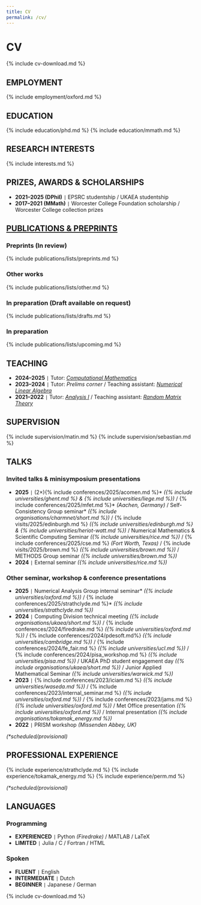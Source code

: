```yaml
---
title: CV
permalink: /cv/
---
```


# CV

{% include cv-download.md %}

## EMPLOYMENT

{% include employment/oxford.md %}

## EDUCATION

{% include education/phd.md %}
{% include education/mmath.md %}

## RESEARCH INTERESTS

{% include interests.md %}

## PRIZES, AWARDS & SCHOLARSHIPS

- **2021–2025 (DPhil)** <code>&#124;</code> EPSRC studentship / UKAEA studentship
- **2017–2021 (MMath)** <code>&#124;</code> Worcester College Foundation scholarship / Worcester College collection prizes

## [PUBLICATIONS & PREPRINTS](/publications/)

### Preprints (In review)

{% include publications/lists/preprints.md %}

### Other works

{% include publications/lists/other.md %}

### In preparation (Draft available on request)

{% include publications/lists/drafts.md %}

### In preparation

{% include publications/lists/upcoming.md %}

## TEACHING

<!-- ### {% include universities/oxford.md %} (2021–2025) -->

- **2024–2025** <code>&#124;</code> Tutor: [*Computational Mathematics*](https://courses.maths.ox.ac.uk/course/view.php?id=5471)
- **2023–2024** <code>&#124;</code> Tutor: *Prelims corner* / Teaching assistant: [*Numerical Linear Algebra*](https://courses.maths.ox.ac.uk/course/view.php?id=5024)
- **2021–2022** <code>&#124;</code> Tutor: [*Analysis I*](https://courses.maths.ox.ac.uk/course/view.php?id=48) / Teaching assistant: [*Random Matrix Theory*](https://courses.maths.ox.ac.uk/course/view.php?id=160)

## SUPERVISION

<!-- ### {% include universities/oxford.md %} (2021–2025) -->

{% include supervision/matin.md %}
{% include supervision/sebastian.md %}

## TALKS

### Invited talks & minisymposium presentations

- **2025** <code>&#124;</code> (2×){% include conferences/2025/acomen.md %}\* *({% include universities/ghent.md %} & {% include universities/liege.md %})* / {% include conferences/2025/mfet.md %}\* *(Aachen, Germany)* / Self-Consistency Group seminar\* *({% include organisations/charmnet/short.md %})* / {% include visits/2025/edinburgh.md %} *({% include universities/edinburgh.md %} & {% include universities/heriot-watt.md %})* / Numerical Mathematics & Scientific Computing Seminar *({% include universities/rice.md %})* / {% include conferences/2025/cse.md %} *(Fort Worth, Texas)* / {% include visits/2025/brown.md %} *({% include universities/brown.md %})* / METHODS Group seminar *({% include universities/brown.md %})*
- **2024** <code>&#124;</code> External seminar *({% include universities/rice.md %})*

### Other seminar, workshop & conference presentations

- **2025** <code>&#124;</code> Numerical Analysis Group internal seminar\* *({% include universities/oxford.md %})* / {% include conferences/2025/strathclyde.md %}\* *({% include universities/strathclyde.md %})* <!-- / {% include conferences/2025/ems_school.md %}\* *(Kácov, Czechia)* -->
- **2024** <code>&#124;</code> Computing Division technical meeting *({% include organisations/ukaea/short.md %})* / {% include conferences/2024/firedrake.md %} *({% include universities/oxford.md %})* / {% include conferences/2024/pdesoft.md%} *({% include universities/cambridge.md %})* / {% include conferences/2024/fe_fair.md %} *({% include universities/ucl.md %})* / {% include conferences/2024/pisa_workshop.md %} *({% include universities/pisa.md %})* / UKAEA PhD student engagement day *({% include organisations/ukaea/short.md %})* / Junior Applied Mathematical Seminar *({% include universities/warwick.md %})*
- **2023** <code>&#124;</code> {% include conferences/2023/iciam.md %} *({% include universities/waseda.md %})* / {% include conferences/2023/internal_seminar.md %} *({% include universities/oxford.md %})* / {% include conferences/2023/jams.md %} *({% include universities/oxford.md %})* / Met Office presentation *({% include universities/oxford.md %})* / Internal presentation *({% include organisations/tokamak_energy.md %})*
- **2022** <code>&#124;</code> PRISM workshop *(Missenden Abbey, UK)*

*(\*scheduled/provisional)*

## PROFESSIONAL EXPERIENCE

{% include experience/strathclyde.md %}
{% include experience/tokamak_energy.md %}
{% include experience/perm.md %}

*(\*scheduled/provisional)*

## LANGUAGES

### Programming

- **EXPERIENCED** <code>&#124;</code> Python *(Firedrake)* / MATLAB / LaTeX
- **LIMITED** <code>&#124;</code> Julia / C / Fortran / HTML

### Spoken

- **FLUENT** <code>&#124;</code> English
- **INTERMEDIATE** <code>&#124;</code> Dutch
- **BEGINNER** <code>&#124;</code> Japanese / German

{% include cv-download.md %}
